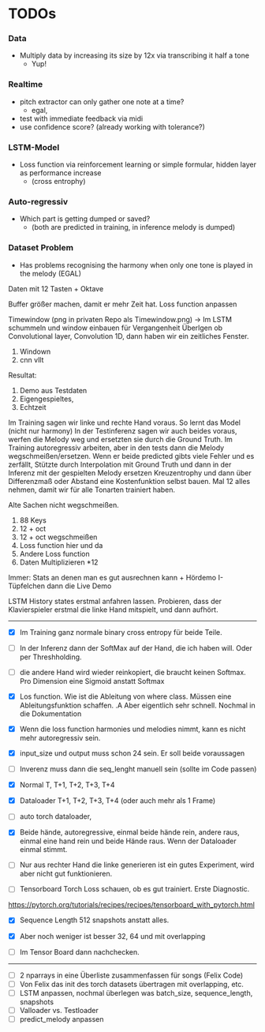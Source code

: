 # TODOs

### Data
- Multiply data by increasing its size by 12x via transcribing it half a tone
  - Yup!

### Realtime
- pitch extractor can only gather one note at a time?
  - egal, 
- test with immediate feedback via midi
- use confidence score? (already working with tolerance?)

### LSTM-Model
- Loss function via reinforcement learning or simple formular, hidden layer as performance increase
  - (cross entrophy)
### Auto-regressiv
- Which part is getting dumped or saved? 
  - (both are predicted in training, in inference melody is dumped)


### Dataset Problem
- Has problems recognising the harmony when only one tone is played in the melody (EGAL)

Daten mit 12 Tasten + Oktave

Buffer größer machen, damit er mehr Zeit hat.
Loss function anpassen

Timewindow (png in privaten Repo als Timewindow.png)
-> Im LSTM schummeln und window einbauen für Vergangenheit
Überlgen ob Convolutional layer, Convolution 1D, dann haben wir ein zeitliches Fenster.
1. Windown
2. cnn vllt

Resultat:
1. Demo aus Testdaten 
2. Eigengespieltes,
3. Echtzeit

Im Training sagen wir linke und rechte Hand voraus. So lernt das Model (nicht nur harmony)
In der Testinferenz sagen wir auch beides voraus, werfen die Melody weg und ersetzten sie durch die Ground Truth.
Im Training autoregressiv arbeiten, aber in den tests dann die Melody wegschmeißen/ersetzen.
Wenn er beide predicted gibts viele Fehler und es zerfällt, Stützte durch Interpolation mit Ground Truth und dann in der Inferenz mit der gespielten Melody ersetzen
Kreuzentrophy und dann über Differenzmaß oder Abstand eine Kostenfunktion selbst bauen.
Mal 12 alles nehmen, damit wir für alle Tonarten trainiert haben.

Alte Sachen nicht wegschmeißen.
1. 88 Keys
2. 12 + oct
3. 12 + oct wegschmeißen
4. Loss function hier und da
5. Andere Loss function
6. Daten Multiplizieren *12

Immer: Stats an denen man es gut ausrechnen kann + Hördemo
I-Tüpfelchen dann die Live Demo


LSTM History states erstmal anfahren lassen. Probieren, dass der Klavierspieler erstmal die linke Hand mitspielt, und dann aufhört.

-------



- [x] Im Training  ganz normale binary cross entropy für beide Teile.

- [ ] In der Inferenz dann der SoftMax auf der Hand, die ich haben will. Oder per Threshholding.

- [ ] die andere Hand wird wieder reinkopiert, die braucht keinen Softmax. Pro Dimension eine Sigmoid anstatt Softmax

- [x] Los function. Wie ist die Ableitung von where class. Müssen eine Ableitungsfunktion schaffen. .A Aber eigentlich sehr schnell. Nochmal in die Dokumentation

- [x] Wenn die loss function harmonies und melodies nimmt, kann es nicht mehr autoregressiv sein.

- [x] input_size und output muss schon 24 sein. Er soll beide voraussagen
- [ ] Inverenz muss dann die seq_lenght manuell sein (sollte im Code passen)

- [x] Normal      T, T+1, T+2, T+3, T+4
- [x] Dataloader  T+1, T+2, T+3, T+4 (oder auch mehr als 1 Frame)
- [ ] auto torch dataloader,
- [x] Beide hände, autoregressive, einmal beide hände rein, andere raus, einmal eine hand rein und beide Hände raus.
Wenn der Dataloader einmal stimmt.

- [ ] Nur aus rechter Hand die linke generieren ist ein gutes Experiment, wird aber nicht gut funktionieren.

- [ ] Tensorboard Torch Loss schauen, ob es gut trainiert. Erste Diagnostic.

https://pytorch.org/tutorials/recipes/recipes/tensorboard_with_pytorch.html

- [x] Sequence Length 512 snapshots anstatt alles.
- [x] Aber noch weniger ist besser 32, 64 und mit overlapping
- [ ] Im Tensor Board dann nachchecken.



- - - - - 

- [ ] 2 nparrays in eine Überliste zusammenfassen für songs (Felix Code)
- [ ] Von Felix das init des torch datasets übertragen mit overlapping, etc.
- [ ] LSTM anpassen, nochmal überlegen was batch_size, sequence_length, snapshots
- [ ] Valloader vs. Testloader
- [ ] predict_melody anpassen